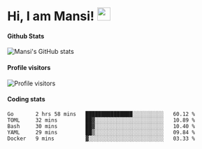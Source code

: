 # Hi, I am Mansi! <img src="https://user-images.githubusercontent.com/1303154/88677602-1635ba80-d120-11ea-84d8-d263ba5fc3c0.gif" width="30px">

#### Github Stats

![Mansi's GitHub stats](https://github-readme-stats.vercel.app/api?username=mansikulkarni96&theme=tokyonight&count_private=true&show_icons=true&hide=contribs)

#### Profile visitors

![Profile visitors](https://visitor-badge.glitch.me/badge?page_id=page.id&left_color=grey&right_color=blue)

#### Coding stats

<!--START_SECTION:waka-->
```text
Go       2 hrs 58 mins   ███████████████░░░░░░░░░░   60.12 % 
TOML     32 mins         ██▓░░░░░░░░░░░░░░░░░░░░░░   10.89 % 
Bash     30 mins         ██▓░░░░░░░░░░░░░░░░░░░░░░   10.40 % 
YAML     29 mins         ██▒░░░░░░░░░░░░░░░░░░░░░░   09.84 % 
Docker   9 mins          ▓░░░░░░░░░░░░░░░░░░░░░░░░   03.33 % 
```
<!--END_SECTION:waka-->
